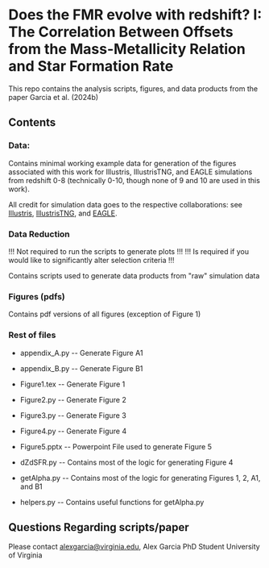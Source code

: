 # Does the FMR evolve with redshift? I: The Correlation Between Offsets from the Mass-Metallicity Relation and Star Formation Rate

This repo contains the analysis scripts, figures, and data products from the paper Garcia et al. (2024b)

## Contents

### Data:

Contains minimal working example data for generation of the figures associated with this work for Illustris, IllustrisTNG, and EAGLE simulations from redshift 0-8 (technically 0-10, though none of 9 and 10 are used in this work).

All credit for simulation data goes to the respective collaborations: see [Illustris](https://www.illustris-project.org/), [IllustrisTNG](https://www.tng-project.org/), and [EAGLE](https://icc.dur.ac.uk/Eagle/).

### Data Reduction

!!! Not required to run the scripts to generate plots !!!
!!! Is required if you would like to significantly alter selection criteria !!!

Contains scripts used to generate data products from "raw" simulation data 

### Figures (pdfs)

Contains pdf versions of all figures (exception of Figure 1)

### Rest of files

- appendix_A.py -- Generate Figure A1
- appendix_B.py -- Generate Figure B1
- Figure1.tex -- Generate Figure 1
- Figure2.py -- Generate Figure 2
- Figure3.py -- Generate Figure 3
- Figure4.py -- Generate Figure 4
- Figure5.pptx -- Powerpoint File used to generate Figure 5

- dZdSFR.py -- Contains most of the logic for generating Figure 4
- getAlpha.py -- Contains most of the logic for generating Figures 1, 2, A1, and B1
- helpers.py -- Contains useful functions for getAlpha.py

## Questions Regarding scripts/paper

Please contact [alexgarcia@virginia.edu](mailto:alexgarcia@virginia.edu), Alex Garcia PhD Student University of Virginia
